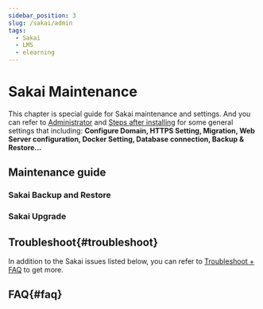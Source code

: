 ```yaml
---
sidebar_position: 3
slug: /sakai/admin
tags:
  - Sakai
  - LMS
  - elearning
---
```


# Sakai Maintenance

This chapter is special guide for Sakai maintenance and settings. And you can refer to [Administrator](../administrator) and [Steps after installing](../install/setup) for some general settings that including: **Configure Domain, HTTPS Setting, Migration, Web Server configuration, Docker Setting, Database connection, Backup & Restore...**  

## Maintenance guide

### Sakai Backup and Restore

### Sakai Upgrade

## Troubleshoot{#troubleshoot}  

In addition to the Sakai issues listed below, you can refer to [Troubleshoot + FAQ](../troubleshoot) to get more.

## FAQ{#faq}
